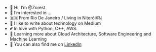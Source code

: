 - 👋 Hi, I’m @Zorest
- 👀 I’m interested in ...
- 🇧🇷 From Rio De Janeiro / Living in Niterói/RJ
- 📓 I like to write about technology on Medium
- 💕 In love with Python, C++, AWS.
- 🌱 Learning more about Cloud Architecture, Software Engineering and Machine Learning
- 🤝 You can also find me on [LinkedIn](https://www.linkedin.com/in/s%C3%A1vio-barros-s-45ba11235/)

<!---
Zorest/Zorest is a ✨ special ✨ repository because its `README.md` (this file) appears on your GitHub profile.
You can click the Preview link to take a look at your changes.
--->

